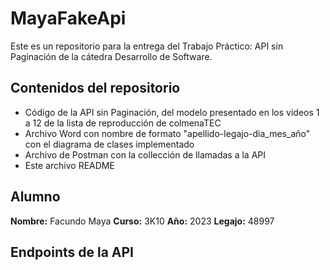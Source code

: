 # MayaFakeApi
Este es  un repositorio para la entrega del Trabajo Práctico: API sin Paginación de la cátedra Desarrollo de Software.
## Contenidos del repositorio
- Código de la API sin Paginación, del modelo presentado en los videos 1 a 12 de la lista de reproducción de colmenaTEC
- Archivo Word con nombre de formato "apellido-legajo-dia_mes_año" con el diagrama de clases implementado
- Archivo de Postman con la collección de llamadas a la API
- Este archivo README
## Alumno
**Nombre:** Facundo Maya
**Curso:** 3K10
**Año:** 2023
**Legajo:** 48997
## Endpoints de la API
